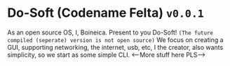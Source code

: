 # Do-Soft (Codename Felta) `v0.0.1`

As an open source OS, I, Boineica. Present to you Do-Soft! ```(The future compiled (seperate) version is not open source)```
We focus on creating a GUI, supporting networking, the internet, usb, etc,
I the creator, also wants simplicity, so we start as some simple CLI.
<--More stuff here PLS-->
